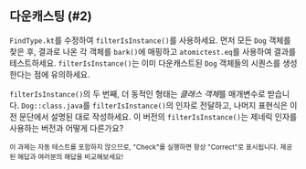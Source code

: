 ## 다운캐스팅 (#2)

`FindType.kt`를 수정하여 `filterIsInstance()`를 사용하세요. 먼저 모든 `Dog` 객체를 찾은 후, 결과로 나온 각 객체를 `bark()`에 매핑하고 `atomictest.eq`를 사용하여 결과를 테스트하세요. `filterIsInstance()`는 이미 다운캐스트된 `Dog` 객체들의 시퀀스를 생성한다는 점에 유의하세요.

`filterIsInstance()`의 두 번째, 더 동적인 형태는 *클래스 객체*를 매개변수로 받습니다. `Dog::class.java`를 `filterIsInstance()`의 인자로 전달하고, 나머지 표현식은 이전 문단에서 설명된 대로 작성하세요. 이 버전의 `filterIsInstance()`는 제네릭 인자를 사용하는 버전과 어떻게 다른가요?

<sub> 이 과제는 자동 테스트를 포함하지 않으므로, "Check"를 실행하면 항상 "Correct"로 표시됩니다.
제공된 해답과 여러분의 해답을 비교해보세요! </sub>